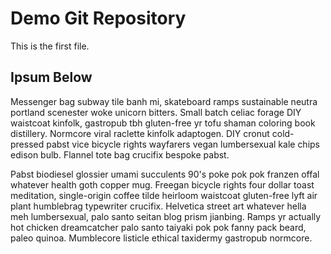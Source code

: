 # Demo Git Repository

This is the first file.

## Ipsum Below

Messenger bag subway tile banh mi, skateboard ramps sustainable neutra portland scenester woke unicorn bitters. Small batch celiac forage DIY waistcoat kinfolk, gastropub tbh gluten-free yr tofu shaman coloring book distillery. Normcore viral raclette kinfolk adaptogen. DIY cronut cold-pressed pabst vice bicycle rights wayfarers vegan lumbersexual kale chips edison bulb. Flannel tote bag crucifix bespoke pabst.

Pabst biodiesel glossier umami succulents 90's poke pok pok franzen offal whatever health goth copper mug. Freegan bicycle rights four dollar toast meditation, single-origin coffee tilde heirloom waistcoat gluten-free lyft air plant humblebrag typewriter crucifix. Helvetica street art whatever hella meh lumbersexual, palo santo seitan blog prism jianbing. Ramps yr actually hot chicken dreamcatcher palo santo taiyaki pok pok fanny pack beard, paleo quinoa. Mumblecore listicle ethical taxidermy gastropub normcore. 